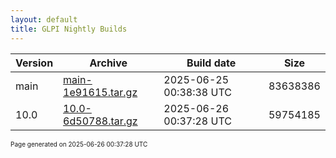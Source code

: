 ```yaml
---
layout: default
title: GLPI Nightly Builds
---
```


Version|Archive|Build date|Size
---|---|---|---
main|[main-1e91615.tar.gz](main-1e91615.tar.gz)|2025-06-25 00:38:38 UTC|83638386
10.0|[10.0-6d50788.tar.gz](10.0-6d50788.tar.gz)|2025-06-26 00:37:28 UTC|59754185

<font size="1">Page generated on 2025-06-26 00:37:28 UTC</font>
